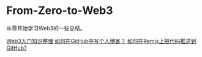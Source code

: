 # From-Zero-to-Web3
从零开始学习Web3的一些总结。

[Web3入门知识整理](https://blog.csdn.net/Holly7/article/details/149484937?spm=1001.2014.3001.5501)
[如何在GitHub中写个人博客？](https://blog.csdn.net/Holly7/article/details/149672484?spm=1001.2014.3001.5502)
[如何在Remix上把代码推送到GitHub?](https://blog.csdn.net/Holly7/article/details/149672715?spm=1001.2014.3001.5502)
